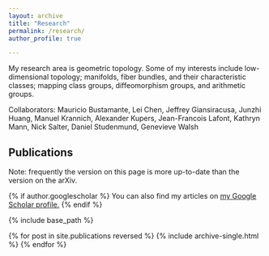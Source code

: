 ```yaml
---
layout: archive
title: "Research"
permalink: /research/
author_profile: true

---
```



My research area is geometric topology. Some of my interests include low-dimensional topology; manifolds, fiber bundles, and their characteristic classes; mapping class groups, diffeomorphism groups, and arithmetic groups. 

Collaborators: Mauricio Bustamante, Lei Chen, Jeffrey Giansiracusa, Junzhi Huang, Manuel Krannich, Alexander Kupers, Jean-Francois Lafont, Kathryn Mann, Nick Salter, Daniel Studenmund, Genevieve Walsh



## Publications

Note: frequently the version on this page is more up-to-date than the version on the arXiv.

{% if author.googlescholar %}
  You can also find my articles on <u><a href="{{author.googlescholar}}">my Google Scholar profile</a>.</u>
{% endif %}

{% include base_path %}

{% for post in site.publications reversed %}
  {% include archive-single.html %}
{% endfor %}
